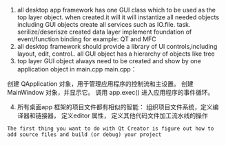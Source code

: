 1. all desktop app framework has one GUI class which to be used as the top layer object. 
   when created.it will
   it will instantize all needed objects including GUI objects
   create all services such as IO.file. task. serilize/deserisze
   created data layer
   implement foundation of event/function binding
    for example:   QT and MFC
2. all desktop framework should provide a library of UI controls,including layout, edit, control..
   all GUI object has a hierarchy of objects like tree
3. top layer GUI object always need to be created and show by one application object in main.cpp
   main.cpp：

创建 QApplication 对象，用于管理应用程序的控制流和主设置。
创建 MainWindow 对象，并显示它。
调用 app.exec() 进入应用程序的事件循环。

4. 所有桌面app 框架的项目文件都有相似的智能： 组织项目文件系统，定义编译器和链接器， 定义editor 属性， 定义其他代码文件加工流水线的操作
~~~
The first thing you want to do with Qt Creator is figure out how to add source files and build (or debug) your project
~~~
   
   
